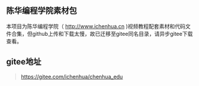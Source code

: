 ## 陈华编程学院素材包

本项目为陈华编程学院（ http://www.ichenhua.cn )视频教程配套素材和代码文件合集，但github上传和下载太慢，故已迁移至gitee同名目录，请异步gitee下载查看。

## gitee地址
> https://gitee.com/ichenhua/chenhua_edu
